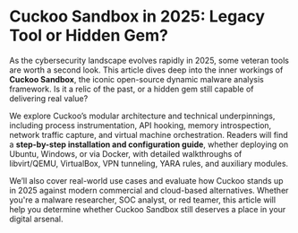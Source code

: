 # Cuckoo Sandbox in 2025: Legacy Tool or Hidden Gem?

As the cybersecurity landscape evolves rapidly in 2025, some veteran tools are worth a second look. This article dives deep into the inner workings of **Cuckoo Sandbox**, the iconic open-source dynamic malware analysis framework. Is it a relic of the past, or a hidden gem still capable of delivering real value?

We explore Cuckoo’s modular architecture and technical underpinnings, including process instrumentation, API hooking, memory introspection, network traffic capture, and virtual machine orchestration. Readers will find a **step-by-step installation and configuration guide**, whether deploying on Ubuntu, Windows, or via Docker, with detailed walkthroughs of libvirt/QEMU, VirtualBox, VPN tunneling, YARA rules, and auxiliary modules.

We’ll also cover real-world use cases and evaluate how Cuckoo stands up in 2025 against modern commercial and cloud-based alternatives. Whether you're a malware researcher, SOC analyst, or red teamer, this article will help you determine whether Cuckoo Sandbox still deserves a place in your digital arsenal.
